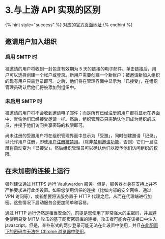 # 3.与上游 API 实现的区别

{% hint style="success" %}
对应的[官方页面地址](https://github.com/dani-garcia/vaultwarden/wiki/Differences-from-the-upstream-API-implementation)
{% endhint %}

## 邀请用户加入组织 <a href="#inviting-users-into-organization" id="inviting-users-into-organization"></a>

### 启用 S​​MTP 时 <a href="#with-smtp-enabled" id="with-smtp-enabled"></a>

被邀请的用户将收到一封包含有效期为 5 天的链接的电子邮件。单击链接后，用户可以选择创建一个帐户或登录。新​​用户需要创建一个新帐户；被邀请新加入组织的现有用户只需登录即可。之后，他们将在管理界面中显示为「已接受」，在组织管理员确认后他们将被添加到组织中。

### 未启用 SMTP 时 <a href="#without-smtp-enabled" id="without-smtp-enabled"></a>

被邀请的用户将不会收到邀请电子邮件；而是所有已经注册的用户都将显示在界面中，就像他们已经接受邀请一样。然后，组织管理员只需确认他们成为组织的成员，并授予他们访问共享密码的权限即可。

尚未注册的受邀用户将在组织管理界面中显示为「受邀」，同时创建邀请「记录」，以允许用户注册，即使[用户注册被禁用](../configuration/disable-registration-of-new-users.md)。（除非[禁用邀请功能](../configuration/disable-invitations.md)，否则）它们一旦注册将自动变为「已接受」。然后组织管理员可以确认他们以授予他们访问组织的权限。

## 在未加密的连接上运行 <a href="#running-on-unencrypted-connection" id="running-on-unencrypted-connection"></a>

强烈建议通过 HTTPS 运行 Vaultwarden 服务。但是，服务器本身在[支持上](../deployment/https/enabling-https.md)并不严格要求进行此类设置。如果您使用信任的连接（比如内部的安全网络、通过 VPN 访问等），或者想要将该服务置于 HTTP 代理之后，从而在代理端进行加密。这些情况下启动服务会更加简单和容易。

通过 HTTP 运行仍然是相当安全的，前提是您使用了非常强大的主密码，并且避免使用易受 MITM 攻击的基于网页密码库的连接，攻击者可能会在该接口中注入 javascript。但是，某些形式的两步登录可能无法在此设置中使用，并且[在此配置下的密码库无法在 Chrome 浏览器中使用](https://github.com/bitwarden/web/issues/254)。
